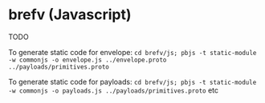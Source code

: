 # brefv (Javascript)

TODO

To generate static code for envelope: `cd brefv/js; pbjs -t static-module -w commonjs -o envelope.js ../envelope.proto ../payloads/primitives.proto`

To generate static code for payloads: `cd brefv/js; pbjs -t static-module -w commonjs -o payloads.js ../payloads/primitives.proto` etc